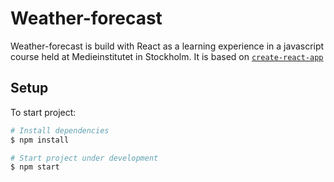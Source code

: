 # Weather-forecast

Weather-forecast is build with React as a learning experience in a javascript course held at Medieinstitutet in Stockholm. It is based on [`create-react-app`](https://github.com/facebookincubator/create-react-app)

## Setup
To start project:

```bash
# Install dependencies
$ npm install

# Start project under development
$ npm start

```
